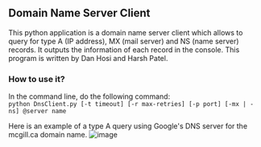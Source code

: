 ## Domain Name Server Client ##

This python application is a domain name server client which allows to query for type A (IP address), MX (mail server) and NS (name server) records. It outputs the information of each record in the console. This program is written by Dan Hosi and Harsh Patel.

### How to use it? ###
In the command line, do the following command:  
`python DnsClient.py [-t timeout] [-r max-retries] [-p port] [-mx | -ns] @server name`  

Here is an example of a type A query using Google's DNS server for the mcgill.ca domain name.
![image](https://user-images.githubusercontent.com/63082166/215377957-04d9f645-09f5-4e57-8022-f94c0c5dedf3.png)

